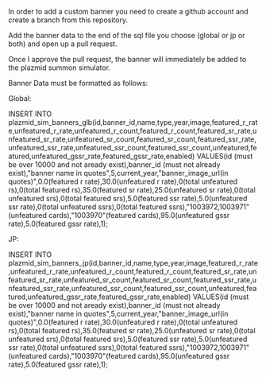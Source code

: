 In order to add a custom banner you need to create a github account and create a branch from this repository.

Add the banner data to the end of the sql file you choose (global or jp or both) and open up a pull request.

Once I approve the pull request, the banner will immediately be added to the plazmid summon simulator.

Banner Data must be formatted as follows:

Global:

INSERT INTO plazmid_sim_banners_glb(id,banner_id,name,type,year,image,featured_r_rate,unfeatured_r_rate,unfeatured_r_count,featured_r_count,featured_sr_rate,unfeatured_sr_rate,unfeatured_sr_count,featured_sr_count,featured_ssr_rate,unfeatured_ssr_rate,unfeatured_ssr_count,featured_ssr_count,unfeatured,featured,unfeatured_gssr_rate,featured_gssr_rate,enabled)
VALUES(id (must be over 10000 and not aready exist),banner_id (must not already exist),"banner name in quotes",5,current_year,"banner_image_url(in quotes)",0.0(featured r rate),30.0(unfeatured r rate),0(total unfeatured rs),0(total featured rs),35.0(featured sr rate),25.0(unfeatured sr rate),0(total unfeatured srs),0(total featured srs),5.0(featured ssr rate),5.0(unfeatured ssr rate),0(total unfeatured ssrs),0(total featured ssrs),"1003972,1003971"(unfeatured cards),"1003970"(featured cards),95.0(unfeatured gssr rate),5.0(featured gssr rate),1);

JP:

INSERT INTO plazmid_sim_banners_jp(id,banner_id,name,type,year,image,featured_r_rate,unfeatured_r_rate,unfeatured_r_count,featured_r_count,featured_sr_rate,unfeatured_sr_rate,unfeatured_sr_count,featured_sr_count,featured_ssr_rate,unfeatured_ssr_rate,unfeatured_ssr_count,featured_ssr_count,unfeatured,featured,unfeatured_gssr_rate,featured_gssr_rate,enabled)
VALUES(id (must be over 10000 and not aready exist),banner_id (must not already exist),"banner name in quotes",5,current_year,"banner_image_url(in quotes)",0.0(featured r rate),30.0(unfeatured r rate),0(total unfeatured rs),0(total featured rs),35.0(featured sr rate),25.0(unfeatured sr rate),0(total unfeatured srs),0(total featured srs),5.0(featured ssr rate),5.0(unfeatured ssr rate),0(total unfeatured ssrs),0(total featured ssrs),"1003972,1003971"(unfeatured cards),"1003970"(featured cards),95.0(unfeatured gssr rate),5.0(featured gssr rate),1);
